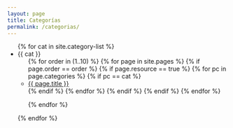 ```yaml
---
layout: page
title: Categorías
permalink: /categorias/
---
```



<ul>
{% for cat in site.category-list %}
    <li>
    {{ cat }}
        <ul>
    {% for order in (1..10) %}
    {% for page in site.pages %}
     {% if page.order == order %}   
        {% if page.resource == true %}
            {% for pc in page.categories %}
                {% if pc == cat %}
                <li><a href="{{ page.url }}">{{ page.title }}</a></li>
                {% endif %}
            {% endfor %}
        {% endif %}
      {% endif %}
    {% endfor %} <!-- page -->

  {% endfor %}
    </ul>
    </li>
{% endfor %}  <!-- cat -->
  </ul>